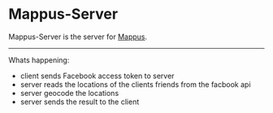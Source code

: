 Mappus-Server
=============
Mappus-Server is the server for [Mappus](https://github.com/Jupiterrr/Mappus). 

----------------------------------------------

Whats happening:

* client sends Facebook access token to server 
* server reads the locations of the clients friends from the facbook api 
* server geocode the locations
* server sends the result to the client


